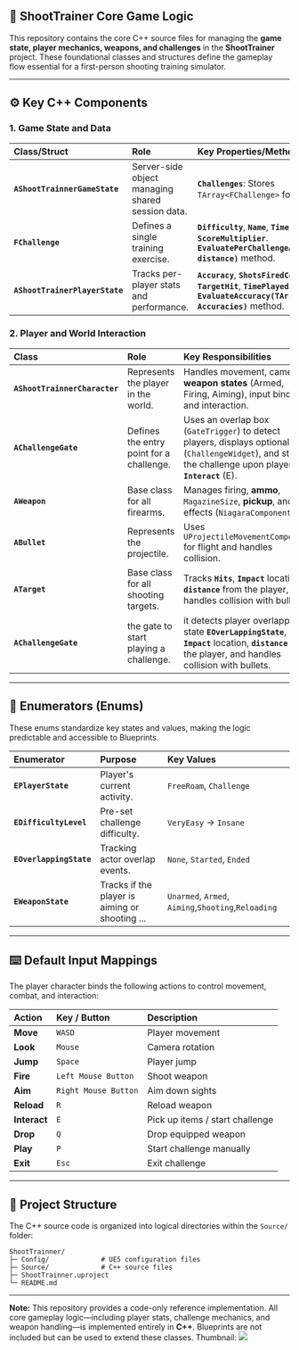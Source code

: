 ## 🎯 ShootTrainer Core Game Logic

This repository contains the core C++ source files for managing the **game state, player mechanics, weapons, and challenges** in the **ShootTrainer** project. These foundational classes and structures define the gameplay flow essential for a first-person shooting training simulator.

-----

## ⚙️ Key C++ Components

### 1\. Game State and Data

| Class/Struct                   | Role                                             | Key Properties/Methods                                                                                                                |
|:-------------------------------|:-------------------------------------------------|:--------------------------------------------------------------------------------------------------------------------------------------|
| **`AShootTrainnerGameState`**  | Server-side object managing shared session data. | **`Challenges`**: Stores `TArray<FChallenge>` for the session.                                                                        |
| **`FChallenge`**               | Defines a single training exercise.              | **`Difficulty`**, **`Name`**, **`TimeLimit`**, **`ScoreMultiplier`**.<br/> **`EvaluatePerChallengeAccuracy(float distance)`** method. |                                                                          |
| **`AShootTrainerPlayerState`** | Tracks per-player stats and performance.         | **`Accuracy`**, **`ShotsFiredCount`**, **`TargetHit`**, **`TimePlayed`**. **`EvaluateAccuracy(TArray<float> Accuracies)`** method.    |

### 2\. Player and World Interaction

| Class                         | Role                                     | Key Responsibilities                                                                                                                                      |
|:------------------------------|:-----------------------------------------|:----------------------------------------------------------------------------------------------------------------------------------------------------------|
| **`AShootTrainnerCharacter`** | Represents the player in the world.      | Handles movement, camera, **weapon states** (Armed, Firing, Aiming), input binding, and interaction.                                                      |
| **`AChallengeGate`**          | Defines the entry point for a challenge. | Uses an overlap box (`GateTrigger`) to detect players, displays optional UI (`ChallengeWidget`), and starts the challenge upon player **`Interact`** (E). |
| **`AWeapon`**                 | Base class for all firearms.             | Manages firing, **ammo**, `MagazineSize`, **pickup**, and effects (`NiagaraComponent`).                                                                   |
| **`ABullet`**                 | Represents the projectile.               | Uses `UProjectileMovementComponent` for flight and handles collision.                                                                                     |
| **`ATarget`**                 | Base class for all shooting targets.     | Tracks **`Hits`**, **`Impact`** location, **`distance`** from the player, and handles collision with bullets.                                             |
| **`AChallengeGate`**          | the gate to start playing a challenge.   | it detects player overlapping state  **`EOverLappingState`**, **`Impact`** location, **`distance`** from the player, and handles collision with bullets.  |

-----

## 📜 Enumerators (Enums)

These enums standardize key states and values, making the logic predictable and accessible to Blueprints.

| Enumerator              | Purpose                                        | Key Values                                          |
|:------------------------|:-----------------------------------------------|:----------------------------------------------------|
| **`EPlayerState`**      | Player's current activity.                     | `FreeRoam`, `Challenge`                             |
| **`EDifficultyLevel`**  | Pre-set challenge difficulty.                  | `VeryEasy` → `Insane`                               |
| **`EOverlappingState`** | Tracking actor overlap events.                 | `None`, `Started`, `Ended`                          |
| **`EWeaponState`**      | Tracks if the player is aiming or shooting ... | `Unarmed`, `Armed`, `Aiming`,`Shooting`,`Reloading` |

-----

## ⌨️ Default Input Mappings

The player character binds the following actions to control movement, combat, and interaction:

| Action       | Key / Button         | Description                     |
|:-------------|:---------------------|:--------------------------------|
| **Move**     | `WASD`               | Player movement                 |
| **Look**     | `Mouse`              | Camera rotation                 |
| **Jump**     | `Space`              | Player jump                     |
| **Fire**     | `Left Mouse Button`  | Shoot weapon                    |
| **Aim**      | `Right Mouse Button` | Aim down sights                 |
| **Reload**   | `R`                  | Reload weapon                   |
| **Interact** | `E`                  | Pick up items / start challenge |
| **Drop**     | `Q`                  | Drop equipped weapon            |
| **Play**     | `P`                  | Start challenge manually        |
| **Exit**     | `Esc`                | Exit challenge                  |

-----

## 📁 Project Structure

The C++ source code is organized into logical directories within the `Source/` folder:

```
ShootTrainner/
├─ Config/             # UE5 configuration files
├─ Source/             # C++ source files
├─ ShootTrainner.uproject
└─ README.md
```

-----

**Note:** This repository provides a code-only reference implementation. All core gameplay logic—including player stats, challenge mechanics, and weapon handling—is implemented entirely in **C++**. Blueprints are not included but can be used to extend these classes.
Thumbnail:
<img src="Thumbnail.png">
